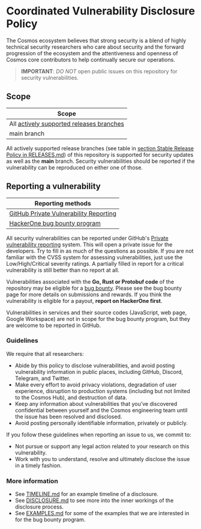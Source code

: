 # Coordinated Vulnerability Disclosure Policy

The Cosmos ecosystem believes that strong security is a blend of highly
technical security researchers who care about security and the forward
progression of the ecosystem and the attentiveness and openness of Cosmos core
contributors to help continually secure our operations.

> **IMPORTANT**: *DO NOT* open public issues on this repository for security
> vulnerabilities.

## Scope

| Scope                                                                           |
|---------------------------------------------------------------------------------|
| All [actively supported releases branches](./RELEASES.md#stable-release-policy) |
| main branch                                                                     |

All actively supported release branches (see table in [section Stable Release Policy in RELEASES.md](./RELEASES.md#stable-release-policy)) 
of this repository is supported for security updates as well as the **main** 
branch. Security vulnerabilities should be reported if the vulnerability can be
reproduced on either one of those.

## Reporting a vulnerability

| Reporting methods                                             |
|---------------------------------------------------------------|
| [GitHub Private Vulnerability Reporting][gh-private-advisory] |
| [HackerOne bug bounty program][h1]                            |

All security vulnerabilities can be reported under GitHub's [Private
vulnerability reporting][gh-private-advisory] system. This will open a private
issue for the developers. Try to fill in as much of the questions as possible.
If you are not familiar with the CVSS system for assessing vulnerabilities, just
use the Low/High/Critical severity ratings. A partially filled in report for a
critical vulnerability is still better than no report at all.

Vulnerabilities associated with the **Go, Rust or Protobuf code** of the
repository may be eligible for a [bug bounty][h1]. Please see the bug bounty
page for more details on submissions and rewards. If you think the vulnerability
is eligible for a payout, **report on HackerOne first**.

Vulnerabilities in services and their source codes (JavaScript, web page, Google
Workspace) are not in scope for the bug bounty program, but they are welcome to
be reported in GitHub.

### Guidelines

We require that all researchers:

* Abide by this policy to disclose vulnerabilities, and avoid posting
  vulnerability information in public places, including GitHub, Discord,
  Telegram, and Twitter.
* Make every effort to avoid privacy violations, degradation of user experience,
  disruption to production systems (including but not limited to the Cosmos
  Hub), and destruction of data.
* Keep any information about vulnerabilities that you’ve discovered confidential
  between yourself and the Cosmos engineering team until the issue has been
  resolved and disclosed.
* Avoid posting personally identifiable information, privately or publicly.

If you follow these guidelines when reporting an issue to us, we commit to:

* Not pursue or support any legal action related to your research on this
  vulnerability.
* Work with you to understand, resolve and ultimately disclose the issue in a
  timely fashion.

### More information

* See [TIMELINE.md] for an example timeline of a disclosure.
* See [DISCLOSURE.md] to see more into the inner workings of the disclosure
  process.
* See [EXAMPLES.md] for some of the examples that we are interested in for the
  bug bounty program.

[gh-private-advisory]: /../../security/advisories/new
[h1]: https://hackerone.com/cosmos
[TIMELINE.md]: https://github.com/cosmos/security/blob/main/TIMELINE.md
[DISCLOSURE.md]: https://github.com/cosmos/security/blob/main/DISCLOSURE.md
[EXAMPLES.md]: https://github.com/cosmos/security/blob/main/EXAMPLES.md